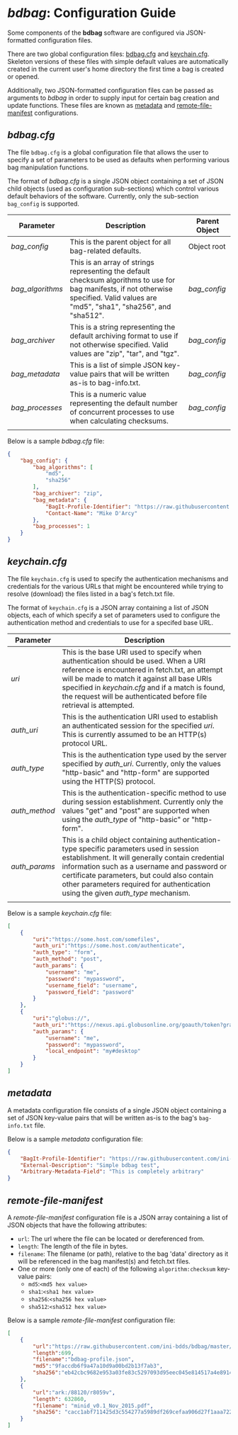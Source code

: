 # *bdbag*: Configuration Guide

Some components of the **bdbag** software are configured via JSON-formatted configuration files.

There are two global configuration files: [bdbag.cfg](#bdbag.cfg) and [keychain.cfg](#keychain.cfg). Skeleton versions of
these files with simple default values are automatically created in
the current user's home directory the first time a bag is created or opened.

Additionally, two JSON-formatted configuration files can be passed as arguments to *bdbag* in order to supply input
for certain bag creation and update functions.  These files are known as [metadata](#metadata) and
[remote-file-manifest](#remote-file-manifest) configurations.

<a name="bdbag.cfg"></a>
## *bdbag.cfg*

The file `bdbag.cfg` is a global configuration file that allows the user to specify a set of parameters to be used as
defaults when performing various bag manipulation functions.

The format of *bdbag.cfg* is a single JSON object containing a set of JSON child objects (used as
configuration sub-sections) which control various default behaviors of the software. Currently, only the sub-section `bag_config` is supported.

| Parameter | Description | Parent Object|
| --- | --- | --- |
|*bag_config*|This is the parent object for all bag-related defaults.| Object root
|*bag_algorithms*|This is an array of strings representing the default checksum algorithms to use for bag manifests, if not otherwise specified.  Valid values are "md5", "sha1", "sha256", and "sha512".| *bag_config*
|*bag_archiver*|This is a string representing the default archiving format to use if not otherwise specified.  Valid values are "zip", "tar", and "tgz".|*bag_config*
|*bag_metadata*|This is a list of simple JSON key-value pairs that will be written as-is to bag-info.txt.|*bag_config*
|*bag_processes*|This is a numeric value representing the default number of concurrent processes to use when calculating checksums.|*bag_config*
|||
Below is a sample *bdbag.cfg* file:
```json
{
    "bag_config": {
        "bag_algorithms": [
            "md5",
            "sha256"
        ],
        "bag_archiver": "zip",
        "bag_metadata": {
            "BagIt-Profile-Identifier": "https://raw.githubusercontent.com/ini-bdds/bdbag/master/profiles/bdbag-profile.json",
            "Contact-Name": "Mike D'Arcy"
        },
        "bag_processes": 1
    }
}
```

<a name="keychain.cfg"></a>
## *keychain.cfg*
The file `keychain.cfg` is used to specify the authentication mechanisms and credentials for the various URLs that might
be encountered while trying to resolve (download) the files listed in a bag's fetch.txt file.

The format of `keychain.cfg` is a JSON array containing a list of JSON objects, each of which specify a set of parameters used to
configure the authentication method and credentials to use for a specifed base URL.

| Parameter | Description |
| --- | --- |
|*uri*|This is the base URI used to specify when authentication should be used.  When a URI reference is encountered in fetch.txt, an attempt will be made to match it against all base URIs specified in *keychain.cfg* and if a match is found, the request will be authenticated before file retrieval is attempted.
|*auth_uri*|This is the authentication URI used to establish an authenticated session for the specified *uri*.  This is currently assumed to be an HTTP(s) protocol URL.
|*auth_type*|This is the authentication type used by the server specified by *auth_uri*.  Currently, only the values "http-basic" and "http-form" are supported using the HTTP(S) protocol.
|*auth_method*|This is the authentication-specific method to use during session establishment.  Currently only the values "get" and "post" are supported when using the *auth_type* of "http-basic" or "http-form".
|*auth_params*|This is a child object containing authentication-type specific parameters used in session establishment.  It will generally contain credential information such as a username and password or certificate parameters, but could also contain other parameters required for authentication using the given *auth_type* mechanism.
|||

Below is a sample *keychain.cfg* file:
```json
[
    {
        "uri":"https://some.host.com/somefiles",
        "auth_uri":"https://some.host.com/authenticate",
        "auth_type": "form",
        "auth_method": "post",
        "auth_params": {
            "username": "me",
            "password": "mypassword",
            "username_field": "username",
            "password_field": "password"
        }
    },
    {
        "uri":"globus://",
        "auth_uri":"https://nexus.api.globusonline.org/goauth/token?grant_type=client_credentials",
        "auth_params": {
            "username": "me",
            "password": "mypassword",
            "local_endpoint": "my#desktop"
        }
    }
]
```

<a name="metadata"></a>
## *metadata*
A metadata configuration file consists of a single JSON object containing a set of JSON key-value pairs that will be
written as-is to the bag's `bag-info.txt` file.

Below is a sample *metadata* configuration file:
```json
{
    "BagIt-Profile-Identifier": "https://raw.githubusercontent.com/ini-bdds/bdbag/master/profiles/bdbag-profile.json",
    "External-Description": "Simple bdbag test",
    "Arbitrary-Metadata-Field": "This is completely arbitrary"
}
```

<a name="remote-file-manifest"></a>
## *remote-file-manifest*
A *remote-file-manifest* configuration file is a JSON array containing a list of JSON objects that have the following attributes:

* `url`: The url where the file can be located or dereferenced from.
* `length`: The length of the file in bytes.
* `filename`: The filename (or path), relative to the bag 'data' directory as it will be referenced in the bag
manifest(s) and fetch.txt files.
* One or more (only one of each) of the following `algorithm:checksum` key-value pairs:
  * `md5`:`<md5 hex value>`
  * `sha1`:`<sha1 hex value>`
  * `sha256`:`<sha256 hex value>`
  * `sha512`:`<sha512 hex value>`

Below is a sample *remote-file-manifest* configuration file:
```json
[
    {
        "url":"https://raw.githubusercontent.com/ini-bdds/bdbag/master/profiles/bdbag-profile.json",
        "length":699,
        "filename":"bdbag-profile.json",
        "md5":"9faccdb6f9a47a10d9a00bd2b13f7ab3",
        "sha256":"eb42cbc9682e953a03fe83c5297093d95eec045e814517a4e891437b9b993139"
    },
    {
        "url":"ark:/88120/r8059v",
        "length": 632860,
        "filename": "minid_v0.1_Nov_2015.pdf",
        "sha256": "cacc1abf711425d3c554277a5989df269cefaa906d27f1aaa72205d30224ed5f"
    }
]
```